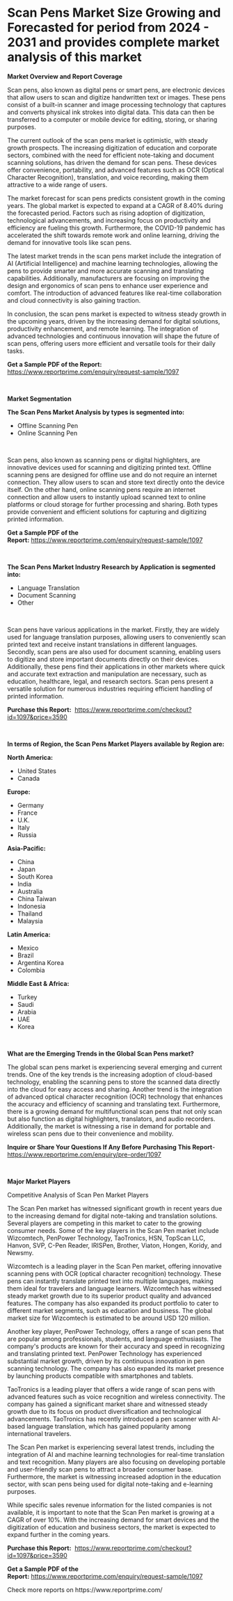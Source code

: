 <p><h1>Scan Pens Market Size Growing and Forecasted for period from 2024 - 2031 and provides complete market analysis of this market</h1></p><p><strong>Market Overview and Report Coverage</strong></p>
<p><p>Scan pens, also known as digital pens or smart pens, are electronic devices that allow users to scan and digitize handwritten text or images. These pens consist of a built-in scanner and image processing technology that captures and converts physical ink strokes into digital data. This data can then be transferred to a computer or mobile device for editing, storing, or sharing purposes.</p><p>The current outlook of the scan pens market is optimistic, with steady growth prospects. The increasing digitization of education and corporate sectors, combined with the need for efficient note-taking and document scanning solutions, has driven the demand for scan pens. These devices offer convenience, portability, and advanced features such as OCR (Optical Character Recognition), translation, and voice recording, making them attractive to a wide range of users.</p><p>The market forecast for scan pens predicts consistent growth in the coming years. The global market is expected to expand at a CAGR of 8.40% during the forecasted period. Factors such as rising adoption of digitization, technological advancements, and increasing focus on productivity and efficiency are fueling this growth. Furthermore, the COVID-19 pandemic has accelerated the shift towards remote work and online learning, driving the demand for innovative tools like scan pens.</p><p>The latest market trends in the scan pens market include the integration of AI (Artificial Intelligence) and machine learning technologies, allowing the pens to provide smarter and more accurate scanning and translating capabilities. Additionally, manufacturers are focusing on improving the design and ergonomics of scan pens to enhance user experience and comfort. The introduction of advanced features like real-time collaboration and cloud connectivity is also gaining traction.</p><p>In conclusion, the scan pens market is expected to witness steady growth in the upcoming years, driven by the increasing demand for digital solutions, productivity enhancement, and remote learning. The integration of advanced technologies and continuous innovation will shape the future of scan pens, offering users more efficient and versatile tools for their daily tasks.</p></p>
<p><strong>Get a Sample PDF of the Report:</strong> <a href="https://www.reportprime.com/enquiry/request-sample/1097">https://www.reportprime.com/enquiry/request-sample/1097</a></p>
<p>&nbsp;</p>
<p><strong>Market Segmentation</strong></p>
<p><strong>The Scan Pens Market Analysis by types is segmented into:</strong></p>
<p><ul><li>Offline Scanning Pen</li><li>Online Scanning Pen</li></ul></p>
<p>&nbsp;</p>
<p><p>Scan pens, also known as scanning pens or digital highlighters, are innovative devices used for scanning and digitizing printed text. Offline scanning pens are designed for offline use and do not require an internet connection. They allow users to scan and store text directly onto the device itself. On the other hand, online scanning pens require an internet connection and allow users to instantly upload scanned text to online platforms or cloud storage for further processing and sharing. Both types provide convenient and efficient solutions for capturing and digitizing printed information.</p></p>
<p><strong>Get a Sample PDF of the Report:</strong>&nbsp;<a href="https://www.reportprime.com/enquiry/request-sample/1097">https://www.reportprime.com/enquiry/request-sample/1097</a></p>
<p>&nbsp;</p>
<p><strong>The Scan Pens Market Industry Research by Application is segmented into:</strong></p>
<p><ul><li>Language Translation</li><li>Document Scanning</li><li>Other</li></ul></p>
<p>&nbsp;</p>
<p><p>Scan pens have various applications in the market. Firstly, they are widely used for language translation purposes, allowing users to conveniently scan printed text and receive instant translations in different languages. Secondly, scan pens are also used for document scanning, enabling users to digitize and store important documents directly on their devices. Additionally, these pens find their applications in other markets where quick and accurate text extraction and manipulation are necessary, such as education, healthcare, legal, and research sectors. Scan pens present a versatile solution for numerous industries requiring efficient handling of printed information.</p></p>
<p><strong>Purchase this Report:</strong>&nbsp; <a href="https://www.reportprime.com/checkout?id=1097&price=3590">https://www.reportprime.com/checkout?id=1097&price=3590</a></p>
<p>&nbsp;</p>
<p><strong>In terms of Region, the Scan Pens Market Players available by Region are:</strong></p>
<p>
    <p> <strong> North America: </strong>
        <ul>
            <li>United States</li>
            <li>Canada</li>
        </ul>
        </p> 
    <p> <strong> Europe: </strong>
        <ul>
            <li>Germany</li>
            <li>France</li>
            <li>U.K.</li>
            <li>Italy</li>
            <li>Russia</li>
        </ul>
        </p> 
    <p> <strong> Asia-Pacific: </strong>
        <ul>
            <li>China</li>
            <li>Japan</li>
            <li>South Korea</li>
            <li>India</li>
            <li>Australia</li>
            <li>China Taiwan</li>
            <li>Indonesia</li>
            <li>Thailand</li>
            <li>Malaysia</li>
        </ul>
        </p> 
    <p> <strong> Latin America: </strong>
        <ul>
            <li>Mexico</li>
            <li>Brazil</li>
            <li>Argentina Korea</li>
            <li>Colombia</li>
        </ul>
        </p> 
    <p> <strong> Middle East & Africa: </strong>
        <ul>
            <li>Turkey</li>
            <li>Saudi</li>
            <li>Arabia</li>
            <li>UAE</li>
            <li>Korea</li>
        </ul>
    </p>
    </p>
<p>&nbsp;</p>
<p><strong>What are the Emerging Trends in the Global Scan Pens market?</strong></p>
<p><p>The global scan pens market is experiencing several emerging and current trends. One of the key trends is the increasing adoption of cloud-based technology, enabling the scanning pens to store the scanned data directly into the cloud for easy access and sharing. Another trend is the integration of advanced optical character recognition (OCR) technology that enhances the accuracy and efficiency of scanning and translating text. Furthermore, there is a growing demand for multifunctional scan pens that not only scan but also function as digital highlighters, translators, and audio recorders. Additionally, the market is witnessing a rise in demand for portable and wireless scan pens due to their convenience and mobility.</p></p>
<p><strong>Inquire or Share Your Questions If Any Before Purchasing This Report</strong>- <a href="https://www.reportprime.com/enquiry/pre-order/1097">https://www.reportprime.com/enquiry/pre-order/1097</a></p>
<p>&nbsp;</p>
<p><strong>Major Market Players</strong></p>
<p><p>Competitive Analysis of Scan Pen Market Players</p><p>The Scan Pen market has witnessed significant growth in recent years due to the increasing demand for digital note-taking and translation solutions. Several players are competing in this market to cater to the growing consumer needs. Some of the key players in the Scan Pen market include Wizcomtech, PenPower Technology, TaoTronics, HSN, TopScan LLC, Hanvon, SVP, C-Pen Reader, IRISPen, Brother, Viaton, Hongen, Koridy, and Newsmy.</p><p>Wizcomtech is a leading player in the Scan Pen market, offering innovative scanning pens with OCR (optical character recognition) technology. These pens can instantly translate printed text into multiple languages, making them ideal for travelers and language learners. Wizcomtech has witnessed steady market growth due to its superior product quality and advanced features. The company has also expanded its product portfolio to cater to different market segments, such as education and business. The global market size for Wizcomtech is estimated to be around USD 120 million.</p><p>Another key player, PenPower Technology, offers a range of scan pens that are popular among professionals, students, and language enthusiasts. The company's products are known for their accuracy and speed in recognizing and translating printed text. PenPower Technology has experienced substantial market growth, driven by its continuous innovation in pen scanning technology. The company has also expanded its market presence by launching products compatible with smartphones and tablets.</p><p>TaoTronics is a leading player that offers a wide range of scan pens with advanced features such as voice recognition and wireless connectivity. The company has gained a significant market share and witnessed steady growth due to its focus on product diversification and technological advancements. TaoTronics has recently introduced a pen scanner with AI-based language translation, which has gained popularity among international travelers.</p><p>The Scan Pen market is experiencing several latest trends, including the integration of AI and machine learning technologies for real-time translation and text recognition. Many players are also focusing on developing portable and user-friendly scan pens to attract a broader consumer base. Furthermore, the market is witnessing increased adoption in the education sector, with scan pens being used for digital note-taking and e-learning purposes.</p><p>While specific sales revenue information for the listed companies is not available, it is important to note that the Scan Pen market is growing at a CAGR of over 10%. With the increasing demand for smart devices and the digitization of education and business sectors, the market is expected to expand further in the coming years.</p></p>
<p><strong>Purchase this Report:</strong>&nbsp;&nbsp;<a href="https://www.reportprime.com/checkout?id=1097&price=3590">https://www.reportprime.com/checkout?id=1097&price=3590</a></p>
<p></p>
<p><strong>Get a Sample PDF of the Report:</strong>&nbsp;<a href="https://www.reportprime.com/enquiry/request-sample/1097">https://www.reportprime.com/enquiry/request-sample/1097</a></p>
<p>Check more reports on https://www.reportprime.com/</p>